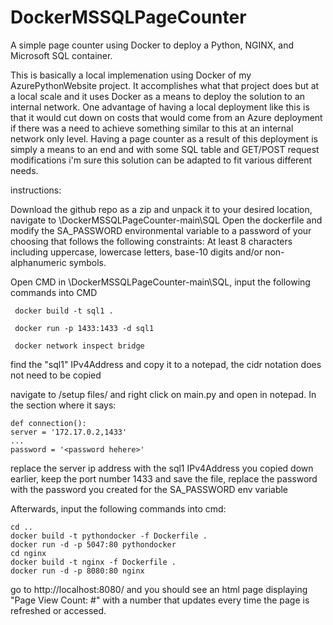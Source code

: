# DockerMSSQLPageCounter
A simple page counter using Docker to deploy a Python, NGINX, and Microsoft SQL container.



This is basically a local implemenation using Docker of my AzurePythonWebsite project. It accomplishes what that project does but at a local scale and it uses Docker as a means to deploy the solution to an internal network.
One advantage of having a local deployment like this is that it would cut down on costs that would come from an Azure deployment if there was a need to achieve something similar to this at an internal network only level.
Having a page counter as a result of this deployment is simply a means to an end and with some SQL table and GET/POST request modifications i'm sure this solution can be adapted to fit various different needs.

instructions:

Download the github repo as a zip and unpack it to your desired location,
  navigate to \DockerMSSQLPageCounter-main\SQL
  Open the dockerfile and modify the SA_PASSWORD environmental variable to a password of your choosing that follows the following constraints: 
  	At least 8 characters including uppercase, lowercase letters, base-10 digits and/or non-alphanumeric symbols.
	
  Open CMD in \DockerMSSQLPageCounter-main\SQL, input the following commands into CMD
  
     docker build -t sql1 .
     
     docker run -p 1433:1433 -d sql1
     
     docker network inspect bridge
   
find the "sql1" IPv4Address and copy it to a notepad, the cidr notation does not need to be copied
	 
navigate to /setup files/ and right click on main.py and open in notepad. In the section where it says: 

    def connection():
    server = '172.17.0.2,1433' 
    ...
    password = '<password hehere>'
    
replace the server ip address with the sql1 IPv4Address you copied down earlier, keep the port number 1433 and save the file,
        replace the password with the password you created for the SA_PASSWORD env variable
	
Afterwards, input the following commands into cmd:

    cd ..
    docker build -t pythondocker -f Dockerfile .
    docker run -d -p 5047:80 pythondocker
    cd nginx
    docker build -t nginx -f Dockerfile .
    docker run -d -p 8080:80 nginx
	
go to http://localhost:8080/ and you should see an html page displaying "Page View Count: #" with a number that updates every time the page is refreshed or accessed.
